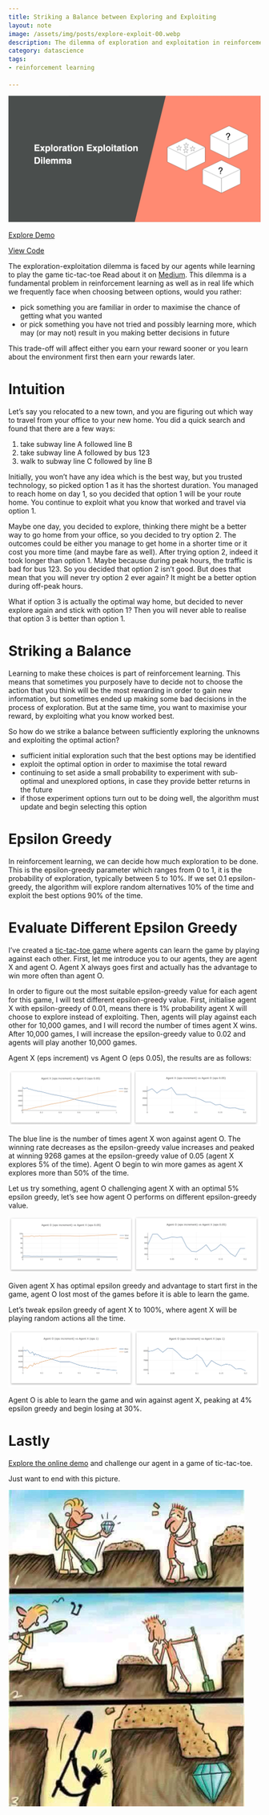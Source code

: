 ```yaml
---
title: Striking a Balance between Exploring and Exploiting
layout: note
image: /assets/img/posts/explore-exploit-00.webp
description: The dilemma of exploration and exploitation in reinforcement learning
category: datascience
tags:
- reinforcement learning

---
```


![cover](/assets/img/posts/explore-exploit-00.webp)

[Explore Demo](https://jinglescode.github.io/demos/rl-value-function-tic-tac-toe)

[View Code](https://github.com/jinglescode/demos/tree/master/src/app/components/rl-value-function-tic-tac-toe)

The exploration-exploitation dilemma is faced by our agents while learning to play the game tic-tac-toe Read about it on [Medium](https://towardsdatascience.com/reinforcement-learning-value-function-57b04e911152). This dilemma is a fundamental problem in reinforcement learning as well as in real life which we frequently face when choosing between options, would you rather:
- pick something you are familiar in order to maximise the chance of getting what you wanted
- or pick something you have not tried and possibly learning more, which may (or may not) result in you making better decisions in future

This trade-off will affect either you earn your reward sooner or you learn about the environment first then earn your rewards later.

# Intuition

Let’s say you relocated to a new town, and you are figuring out which way to travel from your office to your new home. You did a quick search and found that there are a few ways:
1. take subway line A followed line B
2. take subway line A followed by bus 123
3. walk to subway line C followed by line B

Initially, you won’t have any idea which is the best way, but you trusted technology, so picked option 1 as it has the shortest duration. You managed to reach home on day 1, so you decided that option 1 will be your route home. You continue to exploit what you know that worked and travel via option 1.

Maybe one day, you decided to explore, thinking there might be a better way to go home from your office, so you decided to try option 2. The outcomes could be either you manage to get home in a shorter time or it cost you more time (and maybe fare as well). After trying option 2, indeed it took longer than option 1. Maybe because during peak hours, the traffic is bad for bus 123. So you decided that option 2 isn’t good. But does that mean that you will never try option 2 ever again? It might be a better option during off-peak hours.

What if option 3 is actually the optimal way home, but decided to never explore again and stick with option 1? Then you will never able to realise that option 3 is better than option 1.

# Striking a Balance

Learning to make these choices is part of reinforcement learning. This means that sometimes you purposely have to decide not to choose the action that you think will be the most rewarding in order to gain new information, but sometimes ended up making some bad decisions in the process of exploration. But at the same time, you want to maximise your reward, by exploiting what you know worked best.

So how do we strike a balance between sufficiently exploring the unknowns and exploiting the optimal action?
- sufficient initial exploration such that the best options may be identified
- exploit the optimal option in order to maximise the total reward
- continuing to set aside a small probability to experiment with sub-optimal and unexplored options, in case they provide better returns in the future
- if those experiment options turn out to be doing well, the algorithm must update and begin selecting this option

# Epsilon Greedy

In reinforcement learning, we can decide how much exploration to be done. This is the epsilon-greedy parameter which ranges from 0 to 1, it is the probability of exploration, typically between 5 to 10%. If we set 0.1 epsilon-greedy, the algorithm will explore random alternatives 10% of the time and exploit the best options 90% of the time.

# Evaluate Different Epsilon Greedy

I’ve created a [tic-tac-toe game](https://jinglescode.github.io/demos/rl-value-function-tic-tac-toe) where agents can learn the game by playing against each other. First, let me introduce you to our agents, they are agent X and agent O. Agent X always goes first and actually has the advantage to win more often than agent O.

In order to figure out the most suitable epsilon-greedy value for each agent for this game, I will test different epsilon-greedy value. First, initialise agent X with epsilon-greedy of 0.01, means there is 1% probability agent X will choose to explore instead of exploiting. Then, agents will play against each other for 10,000 games, and I will record the number of times agent X wins. After 10,000 games, I will increase the epsilon-greedy value to 0.02 and agents will play another 10,000 games.

Agent X (eps increment) vs Agent O (eps 0.05), the results are as follows:

![Number of games (out of 10,000) won by agent X on different epsilon-greedy value](/assets/img/posts/explore-exploit-01.webp)

The blue line is the number of times agent X won against agent O. The winning rate decreases as the epsilon-greedy value increases and peaked at winning 9268 games at the epsilon-greedy value of 0.05 (agent X explores 5% of the time). Agent O begin to win more games as agent X explores more than 50% of the time.

Let us try something, agent O challenging agent X with an optimal 5% epsilon greedy, let’s see how agent O performs on different epsilon-greedy value.

![Number of games won by agent O on different epsilon-greedy value](/assets/img/posts/explore-exploit-02.webp)

Given agent X has optimal epsilon greedy and advantage to start first in the game, agent O lost most of the games before it is able to learn the game.

Let’s tweak epsilon greedy of agent X to 100%, where agent X will be playing random actions all the time.

![Number of games won by agent O on different epsilon-greedy value, where agent X play randomly](/assets/img/posts/explore-exploit-03.webp)

Agent O is able to learn the game and win against agent X, peaking at 4% epsilon greedy and begin losing at 30%.

# Lastly

[Explore the online demo](https://jinglescode.github.io/demos/rl-value-function-tic-tac-toe) and challenge our agent in a game of tic-tac-toe.

Just want to end with this picture.

![explore exploit](/assets/img/posts/explore-exploit-04.jpeg)
